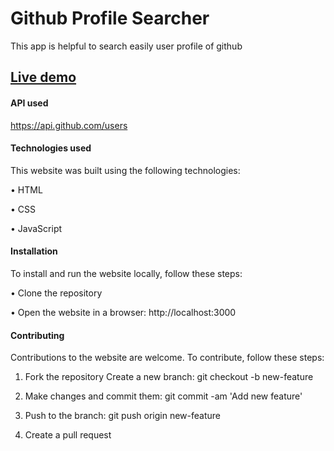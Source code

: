 # Github Profile Searcher
This app is helpful to search easily user profile of github


## [Live demo](https://searchgithubprofile.vercel.app/)


#### API used

 https://api.github.com/users
 
 
#### Technologies used

This website was built using the following technologies:

• HTML

• CSS

• JavaScript


#### Installation

To install and run the website locally, follow these steps:

• Clone the repository

• Open the website in a browser: http://localhost:3000


#### Contributing

Contributions to the website are welcome. To contribute, follow these steps:

1. Fork the repository Create a new branch: git checkout -b new-feature

2. Make changes and commit them: git commit -am 'Add new feature'

3. Push to the branch: git push origin new-feature

4. Create a pull request
